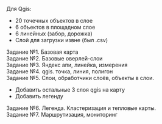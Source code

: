 Для Qgis:
+ 20 точечных объектов в слое
+ 6 объектов в площадном слое
+ 6 линейных (забор, дорожка)
+ Слой для загрузки извне (был .csv)

Задание №1. Базовая карта  
Задание №2. Базовые оверлей-слои  
Задание №3. Яндекс апи, линейка, измерения  
Задание №4. qgis. точка, линия, полигон  
Задание №5. Слои, обработчики слоёв, объекты в слои. 
+ Добавить остальные 3 слоя qgis на карту
+ Добавить легенду

Задание №6. Легенда. Кластеризация и тепловые карты.  
Задание №7. Маршрутизация, мониторинг  